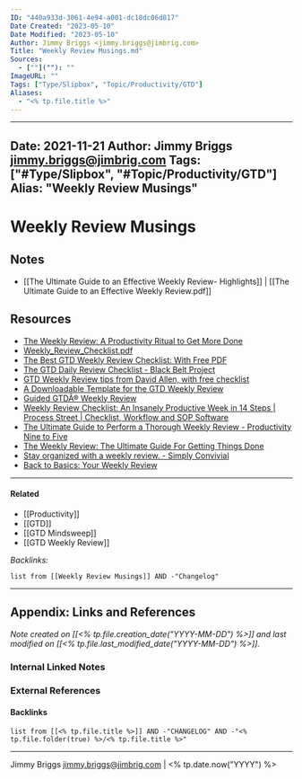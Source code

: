 ```yaml
---
ID: "440a933d-3061-4e94-a001-dc18dc06d817"
Date Created: "2023-05-10"
Date Modified: "2023-05-10"
Author: Jimmy Briggs <jimmy.briggs@jimbrig.com>
Title: "Weekly Review Musings.md"
Sources: 
  - [""](""): ""
ImageURL: ""
Tags: ["Type/Slipbox", "Topic/Productivity/GTD"]
Aliases:
  - "<% tp.file.title %>"
---
```


---
Date: 2021-11-21
Author: Jimmy Briggs <jimmy.briggs@jimbrig.com>
Tags: ["#Type/Slipbox", "#Topic/Productivity/GTD"]
Alias: "Weekly Review Musings"
---

# Weekly Review Musings


## Notes

- [[The Ultimate Guide to an Effective Weekly Review- Highlights]] | [[The Ultimate Guide to an Effective Weekly Review.pdf]]

## Resources

* [The Weekly Review: A Productivity Ritual to Get More Done](https://todoist.com/productivity-methods/weekly-review)
* [Weekly_Review_Checklist.pdf](https://gettingthingsdone.com/wp-content/uploads/2014/10/Weekly_Review_Checklist.pdf)
* [The Best GTD Weekly Review Checklist: With Free PDF](https://blog.weekdone.com/the-best-gtd-weekly-review-check-list-with-free-pdf/)
* [The GTD Daily Review Checklist - Black Belt Project](https://www.blackbeltproject.com/2011/02/the-gtd-daily-review-checklist.html)
* [GTD Weekly Review tips from David Allen, with free checklist](https://gettingthingsdone.com/2018/08/episode-43-the-power-of-the-gtd-weekly-review/)
* [A Downloadable Template for the GTD Weekly Review](https://taylorpearson.me/weeklyreview/)
* [Guided GTDÂ® Weekly Review](https://gettingthingsdone.com/2015/07/podcast-07-guided-gtd-weekly-review/)
* [Weekly Review Checklist: An Insanely Productive Week in 14 Steps | Process Street | Checklist, Workflow and SOP Software](https://www.process.st/weekly-review/)
* [The Ultimate Guide to Perform a Thorough Weekly Review - Productivity Nine to Five](https://productivity95.com/the-ultimate-guide-to-perform-a-thorough-weekly-review/)
* [The Weekly Review: The Ultimate Guide For Getting Things Done](https://blog.weekdone.com/the-weekly-review-the-ultimate-guide-for-getting-things-done/)
* [Stay organized with a weekly review. - Simply Convivial](https://www.simplyconvivial.com/2020/stay-organized-with-a-weekly-review/)
* [Back to Basics: Your Weekly Review](https://www.lifehack.org/articles/featured/back-to-basics-your-weekly-review.html)


***

#### Related

- [[Productivity]]
- [[GTD]]
- [[GTD Mindsweep]]
- [[GTD Weekly Review]]

*Backlinks:*

```dataview
list from [[Weekly Review Musings]] AND -"Changelog"
```

***

## Appendix: Links and References

*Note created on [[<% tp.file.creation_date("YYYY-MM-DD") %>]] and last modified on [[<% tp.file.last_modified_date("YYYY-MM-DD") %>]].*

### Internal Linked Notes

### External References

#### Backlinks

```dataview
list from [[<% tp.file.title %>]] AND -"CHANGELOG" AND -"<% tp.file.folder(true) %>/<% tp.file.title %>"
```


***

Jimmy Briggs <jimmy.briggs@jimbrig.com> | <% tp.date.now("YYYY") %>
